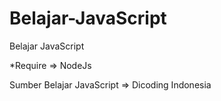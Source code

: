 # Belajar-JavaScript
Belajar JavaScript 

*Require => NodeJs

Sumber Belajar JavaScript => Dicoding Indonesia
